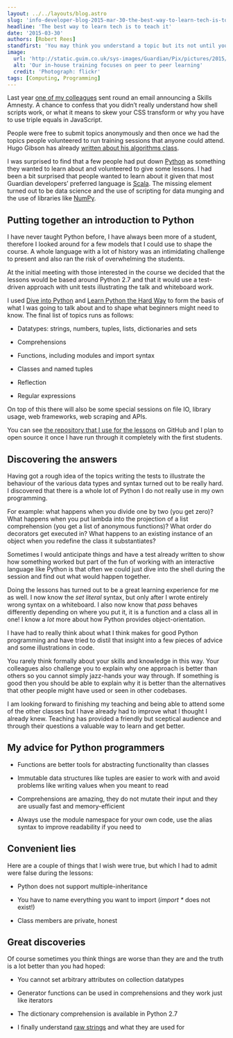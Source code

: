 ```yaml
---
layout: ../../layouts/blog.astro
slug: 'info-developer-blog-2015-mar-30-the-best-way-to-learn-tech-is-to-teach-it'
headline: 'The best way to learn tech is to teach it'
date: '2015-03-30'
authors: [Robert Rees]
standfirst: 'You may think you understand a topic but its not until you are having to explain it to someone who doesn’t understand your made up terminology and rules of thumb that you realise what you really know and what you just pretend to understand.'
image:
  url: 'http://static.guim.co.uk/sys-images/Guardian/Pix/pictures/2015/2/9/1423489172989/6242015734_f2523a1d1e_o-2060x1236.jpeg'
  alt: 'Our in-house training focuses on peer to peer learning'
  credit: 'Photograph: flickr'
tags: [Computing, Programming]
---
```


Last year [one of my colleagues](https://www.theguardian.com/profile/matt-andrews) sent round an email announcing a Skills Amnesty. A chance to confess that you didn’t really understand how shell scripts work, or what it means to skew your CSS transform or why you have to use triple equals in JavaScript.

People were free to submit topics anonymously and then once we had the topics people volunteered to run training sessions that anyone could attend. Hugo Gibson has already [written about his algorithms class](https://www.theguardian.com/info/developer-blog/2015/jan/27/why-learn-about-algorithms).

I was surprised to find that a few people had put down [Python](https://www.python.org/) as something they wanted to learn about and volunteered to give some lessons. I had been a bit surprised that people wanted to learn about it given that most Guardian developers’ preferred language is [Scala](http://www.scala-lang.org/). The missing element turned out to be data science and the use of scripting for data munging and the use of libraries like [NumPy](http://www.numpy.org/).

Putting together an introduction to Python
------------------------------------------

I have never taught Python before, I have always been more of a student, therefore I looked around for a few models that I could use to shape the course. A whole language with a lot of history was an intimidating challenge to present and also ran the risk of overwhelming the students.

At the initial meeting with those interested in the course we decided that the lessons would be based around Python 2.7 and that it would use a test-driven approach with unit tests illustrating the talk and whiteboard work.

I used [Dive into Python](http://www.diveintopython3.net/) and [Learn Python the Hard Way](http://learnpythonthehardway.org/book/) to form the basis of what I was going to talk about and to shape what beginners might need to know. The final list of topics runs as follows:

*   Datatypes: strings, numbers, tuples, lists, dictionaries and sets  
    
*   Comprehensions  
    
*   Functions, including modules and import syntax  
    
*   Classes and named tuples  
    
*   Reflection  
    
*   Regular expressions

On top of this there will also be some special sessions on file IO, library usage, web frameworks, web scraping and APIs.

You can see [the repository that I use for the lessons](https://github.com/rrees/learning-python) on GitHub and I plan to open source it once I have run through it completely with the first students.

Discovering the answers
-----------------------

Having got a rough idea of the topics writing the tests to illustrate the behaviour of the various data types and syntax turned out to be really hard. I discovered that there is a whole lot of Python I do not really use in my own programming.

For example: what happens when you divide one by two (you get zero)? What happens when you put lambda into the projection of a list comprehension (you get a list of anonymous functions)? What order do decorators get executed in? What happens to an existing instance of an object when you redefine the class it substantiates?

Sometimes I would anticipate things and have a test already written to show how something worked but part of the fun of working with an interactive language like Python is that often we could just dive into the shell during the session and find out what would happen together.

Doing the lessons has turned out to be a great learning experience for me as well. I now know the _set literal_ syntax, but only after I wrote entirely wrong syntax on a whiteboard. I also now know that _pass_ behaves differently depending on where you put it, it is a function and a class all in one! I know a _lot_ more about how Python provides object-orientation.

I have had to really think about what I think makes for good Python programming and have tried to distil that insight into a few pieces of advice and some illustrations in code.

You rarely think formally about your skills and knowledge in this way. Your colleagues also challenge you to explain why one approach is better than others so you cannot simply jazz-hands your way through. If something is good then you should be able to explain why it is better than the alternatives that other people might have used or seen in other codebases.

I am looking forward to finishing my teaching and being able to attend some of the other classes but I have already had to improve what I thought I already knew. Teaching has provided a friendly but sceptical audience and through their questions a valuable way to learn and get better.

My advice for Python programmers
--------------------------------

*   Functions are better tools for abstracting functionality than classes  
    
*   Immutable data structures like tuples are easier to work with and avoid problems like writing values when you meant to read  
    
*   Comprehensions are amazing, they do not mutate their input and they are usually fast and memory-efficient  
    
*   Always use the module namespace for your own code, use the alias syntax to improve readability if you need to

Convenient lies
---------------

Here are a couple of things that I wish were true, but which I had to admit were false during the lessons:

*   Python does not support multiple-inheritance  
    
*   You have to name everything you want to import (_import \*_ does not exist!)
*   Class members are private, honest

Great discoveries
-----------------

Of course sometimes you think things are worse than they are and the truth is a lot better than you had hoped:

*   You cannot set arbitrary attributes on collection datatypes  
    
*   Generator functions can be used in comprehensions and they work just like iterators  
    
*   The dictionary comprehension is available in Python 2.7
*   I finally understand [raw strings](https://docs.python.org/2/reference/lexical_analysis.html) and what they are used for
